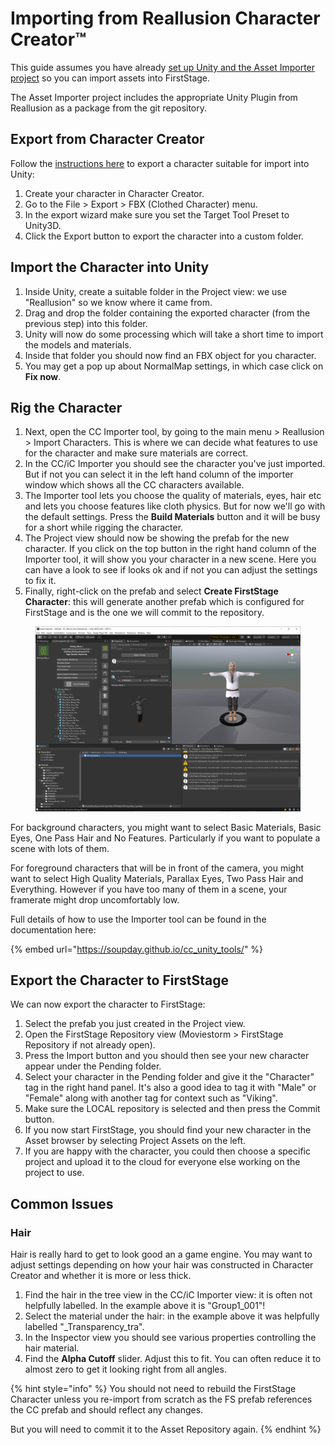# Importing from Reallusion Character Creator™

This guide assumes you have already [set up Unity and the Asset Importer project](set-up-unity.md) so you can import assets into FirstStage.

The Asset Importer project includes the appropriate Unity Plugin from Reallusion as a package from the git repository.

## Export from Character Creator

Follow the [instructions here](https://manual.reallusion.com/CC\_and\_IC\_Auto\_Setup\_Plugin/ENU/CC\_and\_iC\_Auto\_Setup/1.0/03\_for\_Unity/Unity\_Importing\_Character\_FBX\_File.htm) to export a character suitable for import into Unity:

1. Create your character in Character Creator.
2. Go to the File > Export > FBX (Clothed Character) menu.
3. In the export wizard make sure you set the Target Tool Preset to Unity3D.
4. Click the Export button to export the character into a custom folder.

## Import the Character into Unity

1. Inside Unity, create a suitable folder in the Project view: we use "Reallusion" so we know where it came from.
2. Drag and drop the folder containing the exported character (from the previous step) into this folder.
3. Unity will now do some processing which will take a short time to import the models and materials.
4. Inside that folder you should now find an FBX object for you character.
5. You may get a pop up about NormalMap settings, in which case click on **Fix now**.

## Rig the Character

1. Next, open the CC Importer tool, by going to the main menu > Reallusion > Import Characters. This is where we can decide what features to use for the character and make sure materials are correct.&#x20;
2. In the CC/iC Importer you should see the character you've just imported. But if not you can select it in the left hand column of the importer window which shows all the CC characters available.&#x20;
3. The Importer tool lets you choose the quality of materials, eyes, hair etc and lets you choose features like cloth physics. But for now we'll go with the default settings. Press the **Build Materials** button and it will be busy for a short while rigging the character.
4. The Project view should now be showing the prefab for the new character. If you click on the top button in the right hand column of the Importer tool, it will show you your character in a new scene. Here you can have a look to see if looks ok and if not you can adjust the settings to fix it.
5. Finally, right-click on the prefab and select **Create FirstStage Character**: this will generate another prefab which is configured for FirstStage and is the one we will commit to the repository.&#x20;

<figure><img src="../.gitbook/assets/image.png" alt=""><figcaption></figcaption></figure>

For background characters, you might want to select Basic Materials, Basic Eyes, One Pass Hair and No Features. Particularly if you want to populate a scene with lots of them.

For foreground characters that will be in front of the camera, you might want to select High Quality Materials, Parallax Eyes, Two Pass Hair and Everything. However if you have too many of them in a scene, your framerate might drop uncomfortably low.

Full details of how to use the Importer tool can be found in the documentation here:

{% embed url="https://soupday.github.io/cc_unity_tools/" %}

## Export the Character to FirstStage

We can now export the character to FirstStage:

1. Select the prefab you just created in the Project view.
2. Open the FirstStage Repository view (Moviestorm > FirstStage Repository if not already open).
3. Press the Import button and you should then see your new character appear under the Pending folder.
4. Select your character in the Pending folder and give it the "Character" tag in the right hand panel. It's also a good idea to tag it with "Male" or "Female" along with another tag for context such as "Viking".
5. Make sure the LOCAL repository is selected and then press the Commit button.
6. If you now start FirstStage, you should find your new character in the Asset browser by selecting Project Assets on the left.
7. If you are happy with the character, you could then choose a specific project and upload it to the cloud for everyone else working on the project to use.

## Common Issues

### Hair

Hair is really hard to get to look good an a game engine. You may want to adjust settings depending on how your hair was constructed in Character Creator and whether it is more or less thick.

1. Find the hair in the tree view in the CC/iC Importer view: it is often not helpfully labelled. In the example above it is "Group1\_001"!
2. Select the material under the hair: in the example above it was helpfully labelled "\_Transparency\_tra".
3. In the Inspector view you should see various properties controlling the hair material.&#x20;
4. Find the **Alpha Cutoff** slider. Adjust this to fit. You can often reduce it to almost zero to get it looking right from all angles.

{% hint style="info" %}
You should not need to rebuild the FirstStage Character unless you re-import from scratch as the FS prefab references the CC prefab and should reflect any changes.

But you will need to commit it to the Asset Repository again.
{% endhint %}



####
